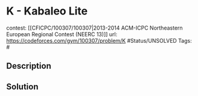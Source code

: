 # K - Kabaleo Lite

contest: [[CFICPC/100307/100307|2013-2014 ACM-ICPC Northeastern European Regional Contest (NEERC 13)]]
url: https://codeforces.com/gym/100307/problem/K
#Status/UNSOLVED
Tags: #

## Description

## Solution

